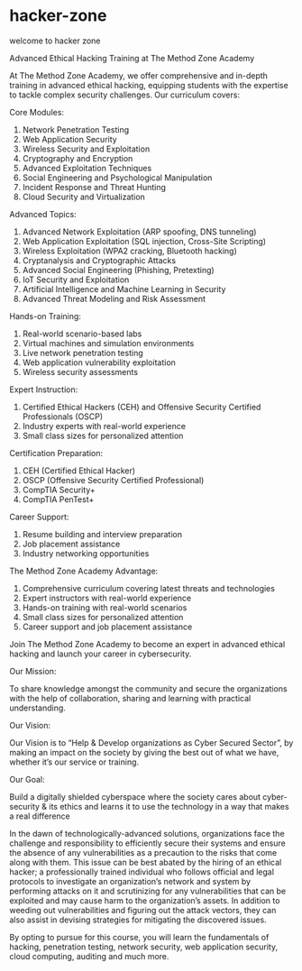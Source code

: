 



# hacker-zone
welcome to hacker zone




Advanced Ethical Hacking Training at The Method Zone Academy


At The Method Zone Academy, we offer comprehensive and in-depth training in advanced ethical hacking, equipping students with the expertise to tackle complex security challenges. Our curriculum covers:


Core Modules:

1. Network Penetration Testing
2. Web Application Security
3. Wireless Security and Exploitation
4. Cryptography and Encryption
5. Advanced Exploitation Techniques
6. Social Engineering and Psychological Manipulation
7. Incident Response and Threat Hunting
8. Cloud Security and Virtualization


Advanced Topics:

1. Advanced Network Exploitation (ARP spoofing, DNS tunneling)
2. Web Application Exploitation (SQL injection, Cross-Site Scripting)
3. Wireless Exploitation (WPA2 cracking, Bluetooth hacking)
4. Cryptanalysis and Cryptographic Attacks
5. Advanced Social Engineering (Phishing, Pretexting)
6. IoT Security and Exploitation
7. Artificial Intelligence and Machine Learning in Security
8. Advanced Threat Modeling and Risk Assessment


Hands-on Training:

1. Real-world scenario-based labs
2. Virtual machines and simulation environments
3. Live network penetration testing
4. Web application vulnerability exploitation
5. Wireless security assessments


Expert Instruction:

1. Certified Ethical Hackers (CEH) and Offensive Security Certified Professionals (OSCP)
2. Industry experts with real-world experience
3. Small class sizes for personalized attention


Certification Preparation:

1. CEH (Certified Ethical Hacker)
2. OSCP (Offensive Security Certified Professional)
3. CompTIA Security+
4. CompTIA PenTest+


Career Support:

1. Resume building and interview preparation
2. Job placement assistance
3. Industry networking opportunities


The Method Zone Academy Advantage:

1. Comprehensive curriculum covering latest threats and technologies
2. Expert instructors with real-world experience
3. Hands-on training with real-world scenarios
4. Small class sizes for personalized attention
5. Career support and job placement assistance


Join The Method Zone Academy to become an expert in advanced ethical hacking and launch your career in cybersecurity.





Our Mission:

To share knowledge amongst the community and secure the organizations with the help of collaboration, sharing and learning with practical understanding.

Our Vision:

Our Vision is to “Help & Develop organizations as Cyber Secured Sector”, by making an impact on the society by giving the best out of what we have, whether it’s our service or training.

Our Goal:

Build a digitally shielded cyberspace where the society cares about cyber-security & its ethics and learns it to use the technology in a way that makes a real difference





In the dawn of technologically-advanced solutions, organizations face the challenge and responsibility to efficiently secure their systems and ensure the absence of any vulnerabilities as a precaution to the risks that come along with them. This issue can be best abated by the hiring of an ethical hacker; a professionally trained individual who follows official and legal protocols to investigate an organization’s network and system by performing attacks on it and scrutinizing for any vulnerabilities that can be exploited and may cause harm to the organization’s assets. In addition to weeding out vulnerabilities and figuring out the attack vectors, they can also assist in devising strategies for mitigating the discovered issues.

By opting to pursue for this course, you will learn the fundamentals of hacking, penetration testing, network security, web application security, cloud computing, auditing and much more.

